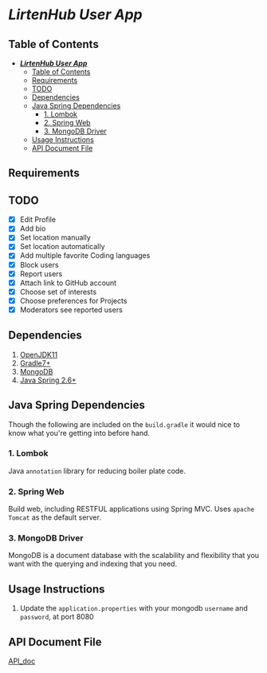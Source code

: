 # **_LirtenHub User App_**

</hr>

## Table of Contents

- [**_LirtenHub User App_**](#lirtenhub-user-app)
  - [Table of Contents](#table-of-contents)
  - [Requirements](#requirements)
  - [TODO](#todo)
  - [Dependencies](#dependencies)
  - [Java Spring Dependencies](#java-spring-dependencies)
    - [1. Lombok](#1-lombok)
    - [2. Spring Web](#2-spring-web)
    - [3. MongoDB Driver](#3-mongodb-driver)
  - [Usage Instructions](#usage-instructions)
  - [API Document File](#api-document-file)

</hr>

## Requirements

## TODO

- [x] Edit Profile
- [x] Add bio
- [x] Set location manually
- [x] Set location automatically
- [x] Add multiple favorite Coding languages
- [x] Block users
- [x] Report users
- [x] Attach link to GitHub account
- [x] Choose set of interests
- [x] Choose preferences for Projects
- [x] Moderators see reported users

## Dependencies

1. [OpenJDK11](https://openjdk.java.net/projects/jdk/11/)
2. [Gradle7+](https://gradle.org/)
3. [MongoDB](https://www.mongodb.com/)
4. [Java Spring 2.6+](https://spring.io/)

## Java Spring Dependencies

Though the following are included on the `build.gradle` it would nice to know what you're getting into before hand.

### 1. Lombok

Java `annotation` library for reducing boiler plate code.


### 2. Spring Web

Build web, including RESTFUL applications using Spring MVC. Uses `apache Tomcat` as the default server.


### 3. MongoDB Driver

MongoDB is a document database with the scalability and flexibility that you want with the querying and indexing that you need.


## Usage Instructions

1. Update the `application.properties` with your mongodb `username` and `password`, at port 8080

## API Document File

[API_doc](user/../API_doc.md)